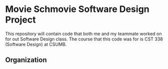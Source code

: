 # Movie Schmovie Software Design Project 

This repository will contain code that both me and my teammate worked on for out Software Design class.
The course that this code was for is CST 338 (Software Design) at CSUMB.

## Organization
